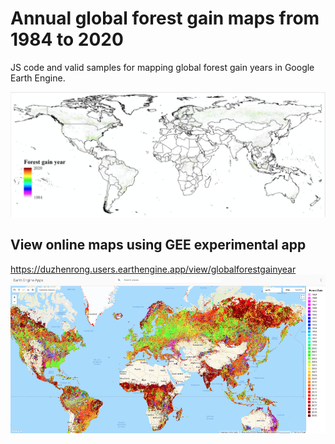 # Annual global forest gain maps from 1984 to 2020
JS code and valid samples for mapping global forest gain years in Google Earth Engine.

![img](https://github.com/IrisDudu/globalforestgain/blob/main/figs/forestgain.png)

## View online maps using GEE experimental app
https://duzhenrong.users.earthengine.app/view/globalforestgainyear
![img](https://github.com/IrisDudu/globalforestgain/blob/main/figs/app.png)
